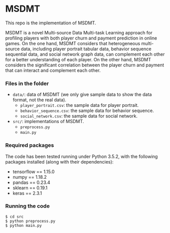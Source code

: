 # MSDMT

This repo is the implementation of MSDMT.

MSDMT is a novel Multi-source Data Multi-task Learning approach for profiling players with both player churn and payment prediction in online games. 
On the one hand, MSDMT considers that heterogeneous multi-source data, including player portrait tabular data, behavior sequence sequential data, and social network graph data, can complement each other for a better understanding of each player.
On the other hand, MSDMT considers the significant correlation between the player churn and payment that can interact and complement each other.

### Files in the folder

- `data/`: data of MSDMT (we only give sample data to show the data format, not the real data).
  - `player_portrait.csv`: the sample data for player portrait.
  - `behavior_sequence.csv`: the sample data for behavior sequence.
  - `social_network.csv`: the sample data for social network.
- `src/`: implementations of MSDMT.
  - `preprocess.py`
  - `main.py`

### Required packages
The code has been tested running under Python 3.5.2, with the following packages installed (along with their dependencies):
- tensorflow == 1.15.0
- numpy == 1.18.2
- pandas == 0.23.4
- sklearn == 0.19.1
- keras == 2.3.1

### Running the code 
```
$ cd src
$ python preprocess.py 
$ python main.py 
```